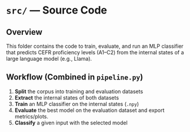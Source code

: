 # `src/` — Source Code

## Overview
This folder contains the code to train, evaluate, and run an MLP classifier that predicts CEFR proficiency levels (A1–C2) from the internal states of a large language model (e.g., Llama).

## Workflow (Combined in `pipeline.py`)
1. **Split** the corpus into training and evaluation datasets
2. **Extract** the internal states of both datasets
3. **Train** an MLP classifier on the internal states (`.npy`)
4. **Evaluate** the best model on the evaluation dataset and export metrics/plots.
5. **Classify** a given input with the selected model
